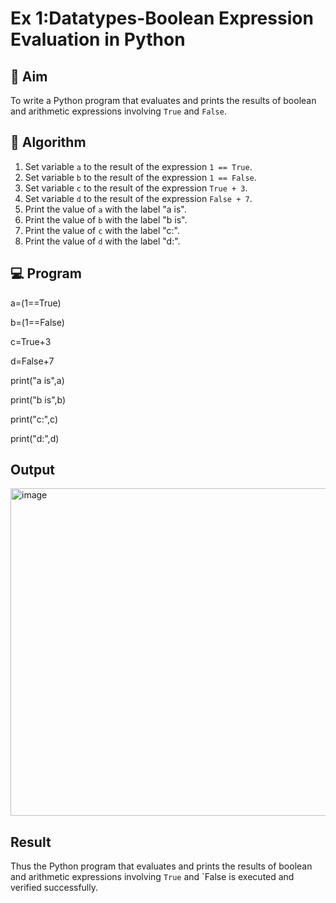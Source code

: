 
# Ex 1:Datatypes-Boolean Expression Evaluation in Python

## 🎯 Aim
To write a Python program that evaluates and prints the results of boolean and arithmetic expressions involving `True` and `False`.

## 🧠 Algorithm
1. Set variable `a` to the result of the expression `1 == True`.
2. Set variable `b` to the result of the expression `1 == False`.
3. Set variable `c` to the result of the expression `True + 3`.
4. Set variable `d` to the result of the expression `False + 7`.
5. Print the value of `a` with the label "a is".
6. Print the value of `b` with the label "b is".
7. Print the value of `c` with the label "c:".
8. Print the value of `d` with the label "d:".

## 💻 Program
a=(1==True)

b=(1==False)

c=True+3

d=False+7

print("a is",a)

print("b is",b)

print("c:",c)

print("d:",d)

## Output
<img width="544" height="524" alt="image" src="https://github.com/user-attachments/assets/e9fecab6-c464-4fd6-b659-3378af54bd96" />

## Result
Thus the Python program that evaluates and prints the results of boolean and arithmetic expressions involving `True` and `False is executed and verified successfully.
